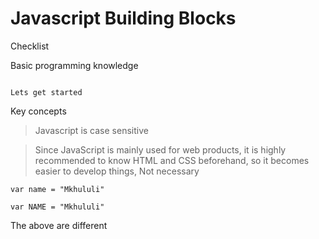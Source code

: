 # Javascript Building Blocks

Checklist

Basic programming knowledge

```

Lets get started

````

Key concepts

> Javascript is case sensitive

> Since JavaScript is mainly used for web products, it is highly recommended to know HTML and CSS beforehand,
 so it becomes easier to develop things, Not necessary



````
var name = "Mkhululi"

var NAME = "Mkhululi"

````

The above are different